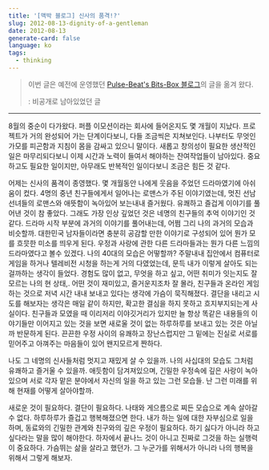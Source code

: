 ```yaml
---
title: '[맥박 블로그] 신사의 품격!?'
slug: 2012-08-13-dignity-of-a-gentleman
date: 2012-08-13
generate-card: false
language: ko
tags:
  - thinking
---
```


> 이번 글은 예전에 운영했던 [Pulse-Beat's Bits-Box 블로그](https://pulsebeat.tistory.com/)의 글을 옮겨 왔다.
>
> : 비공개로 남아있었던 글

---

8월의 중순이 다가왔다. 퍼플 이모션이라는 회사에 들어온지도 몇 개월이 지났다. 프로젝트가 거의 완성되어 가는 단계이다보니, 다들 조금씩은 지쳐보인다. 나부터도 무엇인가모를 피곤함과 지침이 몸을 감싸고 있으니 말이다. 새롭고 창의성이 필요한 생산적인 일은 마무리되다보니 이제 시간과 노력이 들여서 해야하는 잔여작업들이 남아있다. 중요하고도 필요한 일이지만, 아무래도 반복적인 일이다보니 조금은 힘든 것 같다.

어제는 신사의 품격이 종영했다. 몇 개월동안 나에게 웃음을 주었던 드라마였기에 아쉬움이 컸다. 4명의 중년 친구들에게서 일어나는 로맨스가 주된 이야기였는데, 멋진 선남선녀들의 로맨스와 애뜻함이 녹아있어 보는내내 즐거웠다. 유쾌하고 즐겁게 이야기를 풀어낸 것이 참 좋았다. 그래도 가장 인상 깊었던 것은 네명의 친구들의 추억 이야기인 것 같다. 드라마 시작 부분에 과거의 이야기를 풀어내는데, 어쩜 그리 나의 과거의 모습과 비슷할까. 대한민국 남자들이라면 충분히 공감할 만한 이야기로 구성되어 있어 뭔가 모를 흐믓한 미소를 띄우게 된다. 우정과 사랑에 관한 다른 드라마들과는 뭔가 다른 느낌의 드라마였다고 볼수 있겠다. 나의 40대의 모습은 어떻할까? 주말내내 집안에서 컴퓨터로 게임을 하거나 텔레비전 시청을 하는게 거의 다였었는데, 문득 내가 이렇게 살아도 되는 걸까하는 생각이 들었다. 경험도 많이 없고, 무엇을 하고 싶고, 어떤 취미가 잇는지도 잘모르는 나의 현 상태,. 어떤 것이 재미있고, 즐거운지조차 잘 몰라, 친구들과 온라인 게임하는 것으로 저녁 시간 내내 보내고 있다는 생각에 가슴이 묵직해졌다. 결단을 내리고 시도를 해보자는 생각은 매일 같이 하지만, 확고한 결심을 하지 못하고 흐지부지되는게 사실이다. 친구들과 모였을 때 이리저리 이야깃거리가 있지만 늘 항상 똑같은 내용들의 이야기들만 이어지고 있는 것을 보면 새로울 것이 없는 하루하루를 보내고 있는 것은 아닐까 반문하게 된다. 끈끈한 우정 사이의 유쾌하고 장난스럽지만 그 밑에는 진실로 서로를 믿어주고 아껴주는 마음들이 있어 왠지모르게 짠하다.

나도 그 네명의 신사들처럼 멋지고 재밌게 살 수 있을까. 나의 사십대의 모습도 그처럼 유쾌하고 즐거울 수 있을까. 애듯함이 담겨져있으며, 긴밀한 우정속에 깊은 사랑이 녹아있으며 서로 각자 맡은 분야에서 자신의 일을 하고 있는 그런 모습들. 난 그런 미래를 위해 현재를 어떻게 살아야할까.

새로운 것이 필요하다. 결단이 필요하다. 나태와 게으름으로 찌든 모습으로 계속 살아갈 수 없다. 하루하루가 즐겁고 행복해졌으면 한다. 내가 하는 일에 대한 자부심으로 일을 하며, 동료와의 긴밀한 관계와 친구와의 깊은 우정이 필요하다. 하기 싫다가 아니라 하고 싶다라는 말을 많이 해야한다. 하자에서 끝나느 것이 아니고 진짜로 그것을 하는 실행력이 중요하다. 가슴뛰는 삶을 살라고 했던가. 그 누군가를 위해서가 아니라 나의 행복을 위해서 그렇게 해보자.
